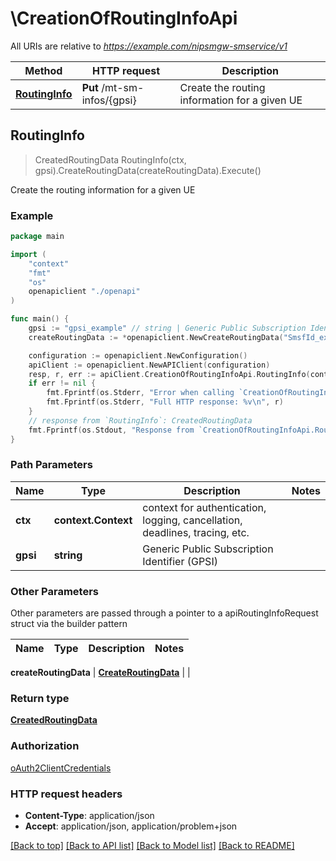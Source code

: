 # \CreationOfRoutingInfoApi

All URIs are relative to *https://example.com/nipsmgw-smservice/v1*

Method | HTTP request | Description
------------- | ------------- | -------------
[**RoutingInfo**](CreationOfRoutingInfoApi.md#RoutingInfo) | **Put** /mt-sm-infos/{gpsi} | Create the routing information for a given UE



## RoutingInfo

> CreatedRoutingData RoutingInfo(ctx, gpsi).CreateRoutingData(createRoutingData).Execute()

Create the routing information for a given UE

### Example

```go
package main

import (
    "context"
    "fmt"
    "os"
    openapiclient "./openapi"
)

func main() {
    gpsi := "gpsi_example" // string | Generic Public Subscription Identifier (GPSI)
    createRoutingData := *openapiclient.NewCreateRoutingData("SmsfId_example") // CreateRoutingData | 

    configuration := openapiclient.NewConfiguration()
    apiClient := openapiclient.NewAPIClient(configuration)
    resp, r, err := apiClient.CreationOfRoutingInfoApi.RoutingInfo(context.Background(), gpsi).CreateRoutingData(createRoutingData).Execute()
    if err != nil {
        fmt.Fprintf(os.Stderr, "Error when calling `CreationOfRoutingInfoApi.RoutingInfo``: %v\n", err)
        fmt.Fprintf(os.Stderr, "Full HTTP response: %v\n", r)
    }
    // response from `RoutingInfo`: CreatedRoutingData
    fmt.Fprintf(os.Stdout, "Response from `CreationOfRoutingInfoApi.RoutingInfo`: %v\n", resp)
}
```

### Path Parameters


Name | Type | Description  | Notes
------------- | ------------- | ------------- | -------------
**ctx** | **context.Context** | context for authentication, logging, cancellation, deadlines, tracing, etc.
**gpsi** | **string** | Generic Public Subscription Identifier (GPSI) | 

### Other Parameters

Other parameters are passed through a pointer to a apiRoutingInfoRequest struct via the builder pattern


Name | Type | Description  | Notes
------------- | ------------- | ------------- | -------------

 **createRoutingData** | [**CreateRoutingData**](CreateRoutingData.md) |  | 

### Return type

[**CreatedRoutingData**](CreatedRoutingData.md)

### Authorization

[oAuth2ClientCredentials](../README.md#oAuth2ClientCredentials)

### HTTP request headers

- **Content-Type**: application/json
- **Accept**: application/json, application/problem+json

[[Back to top]](#) [[Back to API list]](../README.md#documentation-for-api-endpoints)
[[Back to Model list]](../README.md#documentation-for-models)
[[Back to README]](../README.md)

